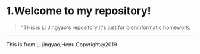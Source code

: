 # 1.Welcome to my repository!
>"THis is Li Jingyao's repository.It's just for bioninformatic homework.

-----------------------------------------------
This is from Li jingyao,Henu.Copyright@2019
